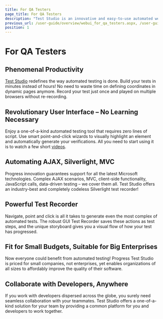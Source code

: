 ```yaml
---
title: For QA Testers
page_title: For QA Testers
description: "Test Studio is an innovative and easy-to-use automated web, WPF and load testing solution. Test Studio tests support essential technologies like ASP.NET AJAX, Silverlight, PHP and MVC. HTML5, Testing framework, functional testing, performance testing, load testing, exploratory testing, manual testing."
previous_url: /user-guide/overview/webui_for_qa_testers.aspx, /user-guide/overview/webui_for_qa_testers
position: 1
---
```

# For QA Testers

## Phenomenal Productivity
<a href="http://www.telerik.com/teststudio" target="_blank">Test Studio</a> redefines the way automated testing is done. Build your tests in minutes instead of hours! No need to waste time on defining coordinates in dynamic pages anymore. Record your test just once and played on multiple browsers without re-recording.

## Revolutionary User Interface – No Learning Necessary
Enjoy a one-of-a-kind automated testing tool that requires zero lines of script. Use smart point-and-click wizards to visually highlight an element and automatically generate your verifications. All you need to start using it is to watch a few short <a href="http://www.telerik.com/videos/teststudio" target="_blank">videos</a>.

## Automating AJAX, Silverlight, MVC
Progress innovation guarantees support for all the latest Microsoft technologies. Complex AJAX scenarios, MVC, client-side functionality, JavaScript calls, data-driven testing – we cover them all. Test Studio offers an industry-best and completely codeless Silverlight test recorder!

## Powerful Test Recorder
Navigate, point and click is all it takes to generate even the most complex of automated tests. The robust GUI Test Recorder saves these actions as test steps, and the unique storyboard gives you a visual flow of how your test has progressed.

## Fit for Small Budgets, Suitable for Big Enterprises
Now everyone could benefit from automated testing! Progress Test Studio is priced for small companies, not enterprises, yet enables organizations of all sizes to affordably improve the quality of their software.

## Collaborate with Developers, Anywhere
If you work with developers dispersed across the globe, you surely need seamless collaboration with your teammates. Test Studio offers a one-of-a-kind solution for your team by providing a common platform for you and developers to work together. 
